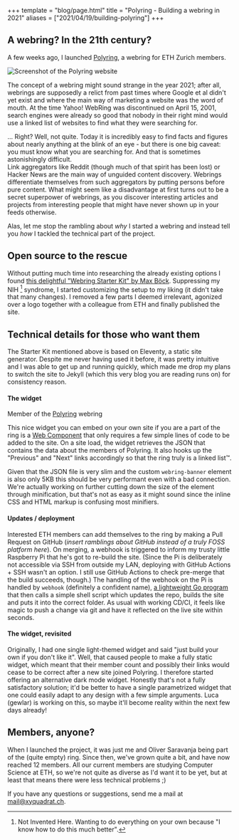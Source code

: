 +++
template = "blog/page.html"
title = "Polyring - Building a webring in 2021"
aliases = ["2021/04/19/building-polyring"]
+++

## A webring? In the 21th century?

A few weeks ago, I launched [Polyring](https://xyquadrat.ch/polyring), a webring for ETH Zurich members.  

![Screenshot of the Polyring website](/img/polyring_screenshot.png)  

The concept of a webring might sound strange in the year 2021; after all, webrings are supposedly a relict from past times where Google et al didn't yet exist and where the main way of marketing a website was the word of mouth. At the time Yahoo! WebRing was discontinued on April 15, 2001, search engines were already so good that nobody in their right mind would use a linked list of websites to find what they were searching for.

... Right? Well, not quite. Today it is incredibly easy to find facts and figures about nearly anything at the blink of an eye - but there is one big caveat: you must know what you are searching for. And that is sometimes astonishingly difficult.   
Link aggregators like Reddit (though much of that spirit has been lost) or Hacker News are the main way of unguided content discovery. Webrings differentiate themselves from such aggregators by putting persons before pure content. What might seem like a disadvantage at first turns out to be a secret superpower of webrings, as you discover interesting articles and projects from interesting people that might have never shown up in your feeds otherwise.

Alas, let me stop the rambling about _why_ I started a webring and instead tell you _how_ I tackled the technical part of the project.

## Open source to the rescue

Without putting much time into researching the already existing options I found [this delightful "Webring Starter Kit" by Max Böck](https://github.com/maxboeck/webring). Suppressing my NIH [^1] syndrome, I started customizing the setup to my liking (it didn't take that many changes). I removed a few parts I deemed irrelevant, agonized over a logo together with a colleague from ETH and finally published the site.

## Technical details for those who want them

The Starter Kit mentioned above is based on Eleventy, a static site generator. Despite me never having used it before, it was pretty intuitive and I was able to get up and running quickly, which made me drop my plans to switch the site to Jekyll (which this very blog you are reading runs on) for consistency reason. 

#### The widget
<webring-banner>
    <p>Member of the <a href="https://xyquadrat.ch/polyring">Polyring</a> webring</p>
</webring-banner>
<script async src="https://xyquadrat.ch/polyring/embed.js" charset="utf-8"></script>
<p></p>

This nice widget you can embed on your own site if you are a part of the ring is a [Web Component](https://developer.mozilla.org/en-US/docs/Web/Web_Components) that only requires a few simple lines of code to be added to the site. On a site load, the widget retrieves the JSON that contains the data about the members of Polyring. It also hooks up the "Previous" and "Next" links accordingly so that the ring truly is a linked list™. 

Given that the JSON file is very slim and the custom `webring-banner` element is also only 5KB this should be very performant even with a bad connection. We're actually working on further cutting down the size of the element through minification, but that's not as easy as it might sound since the inline CSS and HTML markup is confusing most minifiers.

#### Updates / deployment
Interested ETH members can add themselves to the ring by making a Pull Request on GitHub (_insert ramblings about GitHub instead of a truly FOSS platform here_). On merging, a webhook is triggered to inform my trusty little Raspberry Pi that he's got to re-build the site. (Since the Pi is deliberately not accessible via SSH from outside my LAN, deploying with GitHub Actions + SSH wasn't an option. I still use GitHub Actions to check pre-merge that the build succeeds, though.) The handling of the webhook on the Pi is handled by `webhook` (definitely a confident name), [a lightweight Go program](https://github.com/adnanh/webhook) that then calls a simple shell script which updates the repo, builds the site and puts it into the correct folder. As usual with working CD/CI, it feels like magic to push a change via git and have it reflected on the live site within seconds.

#### The widget, revisited

Originally, I had one single light-themed widget and said "just build your own if you don't like it". Well, that caused people to make a fully static widget, which meant that their member count and possibly their links would cease to be correct after a new site joined Polyring. I therefore started offering an alternative dark mode widget. Honestly that's not a fully satisfactory solution; it'd be better to have a single parametrized widget that one could easily adapt to any design with a few simple arguments. Luca (gewlar) is working on this, so maybe it'll become reality within the next few days already!

## Members, anyone?

When I launched the project, it was just me and Oliver Saravanja being part of the (quite empty) ring. Since then, we've grown quite a bit, and have now reached 12 members. All our current members are studying Computer Science at ETH, so we're not quite as diverse as I'd want it to be yet, but at least that means there were less technical problems ;)

If you have any questions or suggestions, send me a mail at [mail@xyquadrat.ch](mailto:mail@xyquadrat.ch).

[^1]: Not Invented Here. Wanting to do everything on your own because "I know how to do this much better".